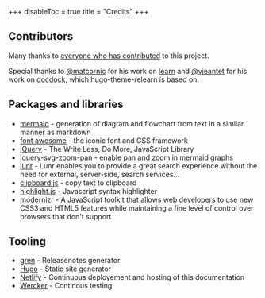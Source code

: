 +++
disableToc = true
title = "Credits"
+++

## Contributors

Many thanks to [everyone who has contributed](https://github.com/McShelby/hugo-theme-relearn/graphs/contributors) to this project.

Special thanks to [@matcornic](https://github.com/matcornic) for his work on [learn](https://github.com/matcornic/hugo-theme-learn) and [@vjeantet](https://github.com/vjeantet) for his work on [docdock](https://github.com/vjeantet/hugo-theme-docdock), which hugo-theme-relearn is based on.

## Packages and libraries

* [mermaid](https://mermaid-js.github.io/mermaid) - generation of diagram and flowchart from text in a similar manner as markdown
* [font awesome](http://fontawesome.io/) - the iconic font and CSS framework
* [jQuery](https://jquery.com) - The Write Less, Do More, JavaScript Library
* [jquery-svg-zoom-pan](https://github.com/DanielHoffmann/jquery-svg-pan-zoom) - enable pan and zoom in mermaid graphs
* [lunr](https://lunrjs.com) - Lunr enables you to provide a great search experience without the need for external, server-side, search services...
* [clipboard.js](https://zenorocha.github.io/clipboard.js) - copy text to clipboard
* [highlight.js](https://highlightjs.org) - Javascript syntax highlighter
* [modernizr](https://modernizr.com) - A JavaScript toolkit that allows web developers to use new CSS3 and HTML5 features while maintaining a fine level of control over browsers that don't support

## Tooling

* [gren](https://github.com/github-tools/github-release-notes) - Releasenotes generator
* [Hugo](https://gohugo.io/) - Static site generator
* [Netlify](https://www.netlify.com) - Continuous deployement and hosting of this documentation
* [Wercker](https://app.wercker.com) - Continous testing
